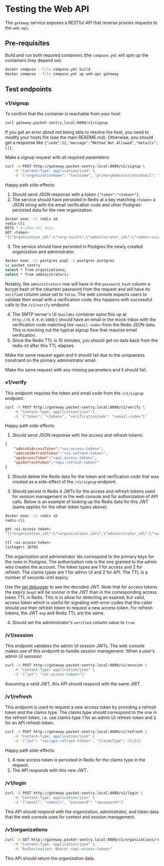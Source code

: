# Testing the Web API

The `gateway` service exposes a RESTful API that reverse proxies requests to the `web-api`.

## Pre-requisites

Build and run both required containers (the `compose.yml` will spin up the containers they depend on):

```bash
docker compose --file compose.yml build
docker compose --file compose.yml up web-api gateway
```

## Test endpoints

### v1/signup

To confirm that the container is reachable from your host:

```bash
curl gateway.packet-sentry.local:8080/v1/signup
```

If you get an error about not being able to resolve the host, you need to modify your hosts file (see the main README.md). Otherwise, you should get a response like `{"code":12,"message":"Method Not Allowed","details":[]}`.

Make a signup request with all required parameters:

```bash
curl -X POST http://gateway.packet-sentry.local:8080/v1/signup \
    -H "Content-Type: application/json" \
    -d '{"organizationName": "testname", "primaryAdministratorEmail": "testadmin@testorg.com", "primaryAdministratorName": "testadminname", "primaryAdministratorCleartextPassword": "testpassword"}'
```

Happy path side-effects:

1. Should send JSON response with a token `{"token":"<token>"}`.
2. The service should have persisted in Redis at a key matching `<token>` a JSON string with the email verification code and other Postgres-persisted data for the new organization.

```bash
docker exec -it redis sh
redis-cli
KEYS * # show all keys
GET <token>
"{\"organization_id\":\"<org-uuid>\",\"administrator_id\":\"<admin-uuid>\",\"email_code\":\"<email-code>\"}"
```

3. The service should have persisted in Postgres the newly created organization and administrator.

```bash
docker exec -it postgres psql -U postgres postgres
\c packet_sentry
select * from organizations;
select * from administrators;
```

Notably, the `administrators` row will have in the `password_hash` column a bcrypt hash of the cleartext password from the request and will have its `verified` column value set to `false`. The web console expects users to validate their email with a verification code; this happens with successful calls to the `/v1/verify` endpoint.

4. The SMTP server's UI (`maildev` container spins this up at `http://0.0.0.0:1080/`) should have an email in the mock-inbox with the verification code matching the `<email-code>` from the Redis JSON data. This is mocking out the typical signup flow that requires email verification.
5. Since the Redis TTL is 10 minutes, you should get no data back from the redis-cli after this TTL elapses.

Make the same request again and it should fail due to the uniqueness constraint on the primary administrator email.

Make the same request with any missing parameters and it should fail.

### v1/verify

This endpoint requires the token and email code from the `/v1/signup` endpoint.

```bash
curl -X POST http://gateway.packet-sentry.local:8080/v1/verify \
    -H "Content-Type: application/json" \
    -d '{"token": "<token>", "verificationCode": "<email-code>"}'
```

Happy path side-effects:

1. Should send JSON response with the access and refresh tokens:

```json
{
    "adminUiAccessToken":"<ui-access-token>",
    "adminUiRefreshToken":"<ui-refresh-token>",
    "apiAccessToken":"<api-access-token>",
    "apiRefreshToken":"<api-refresh-token>"
}
```

2. Should delete the Redis data for the token and verification code that was created as a side-effect of the `/v1/signup` endpoint.

3. Should persist in Redis 4 JWTs for the access and refresh tokens used for session management in the web console and for authorization of API calls. Below is an example of looking up the Redis data for this JWT (same applies for the other token types above):

```bash
docker exec -it redis sh
redis-cli

get <ui-access-token>
"{\"organization_id\":\"<organizations.id>\",\"administrator_id\":\"<administrators.id>\",\"authorization_role\":\"PRIMARY_ADMIN\",\"token_type\":<1|2>,\"claims_type\":<1|2>}"

ttl <ui-access-token>
(integer) 10785
```

The organization and administrator ids correspond to the primary keys for the rows in Postgres. The authorization role is the one granted to the admin who creates the account. The token types are 1 for access and 2 for refresh. The claims types are 1 for admin UI and 2 for API. The TTL is a number of seconds until expiry.

Use the [jwt debugger](https://jwt.io/) to see the decoded JWT. Note that for access tokens the expiry (`exp`) will be sooner in the JWT than in the corresponding access token TTL in Redis. This is to allow for detecting an expired, but valid, access token which is useful for signaling with error codes that the caller should use their refresh token to request a new access token. For refresh tokens, the JWT `exp` and Redis TTL are the same.

4. Should set the administrator's `verified` column value to `true`.

### /v1/session

This endpoint validates the admin UI session JWTs. The web console makes use of this endpoint to handle session management. When a user's admin UI sesssion

```bash
curl -X POST http://gateway.packet-sentry.local:8080/v1/session \
    -H "Content-Type: application/json" \
    -d '{"jwt": "<ui-access-token>"}'
```

Assuming a valid JWT, this API should respond with the same JWT.

### /v1/refresh

This endpoint is used to request a new access token by providing a refresh token and the claims type. The claims type should correspond to the one in the refresh token, i.e. use claims type 1 for an admin UI refresh token and 2 for an API refresh token.

```bash
curl -X POST http://gateway.packet-sentry.local:8080/v1/refresh \
    -H "Content-Type: application/json" \
    -d '{"jwt": "<ui|api-refresh-token>", "claimsType": <1|2>}'
```

Happy path side-effects:

1. A new access token is persisted in Redis for the claims type in the request.
2. The API responds with this new JWT.

### /v1/login

```bash
curl -X POST http://gateway.packet-sentry.local:8080/v1/login \
    -H "Content-Type: application/json" \
    -d '{"email": "<email>", "password": "<password>"}'
```

This API should respond with the organization, administrator, and token data that the web console uses for context and session management.

### /v1/organizations

```bash
curl -X GET http://gateway.packet-sentry.local:8080/v1/organizations/<organization-id> \
    -H "Content-Type: application/json" \
    -H "Authorization: Bearer <api-access-token>"
```

This API should return the organization data.
